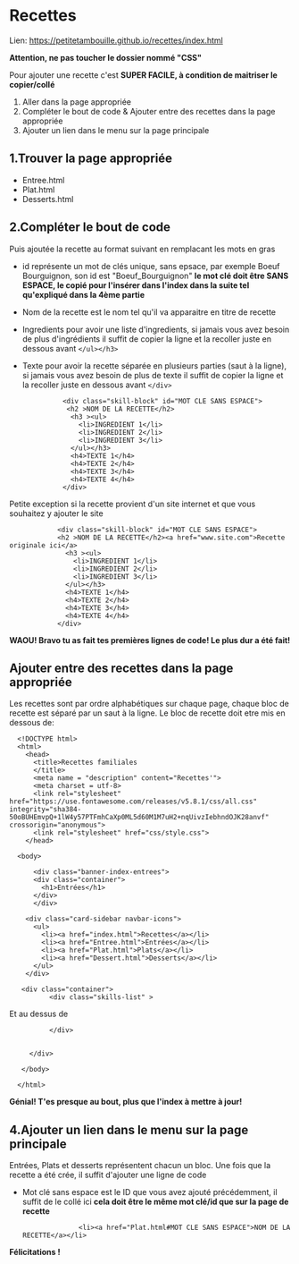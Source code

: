 # Recettes
Lien: https://petitetambouille.github.io/recettes/index.html

**Attention, ne pas toucher le dossier nommé "CSS"**

Pour ajouter une recette c'est **SUPER FACILE, à condition de maitriser le copier/collé**
1. Aller dans la page appropriée
2. Compléter le bout de code & Ajouter entre des recettes dans la page appropriée
3. Ajouter un lien dans le menu sur la page principale

## 1.Trouver la page appropriée
* Entree.html
* Plat.html
* Desserts.html

## 2.Compléter le bout de code
Puis ajoutée la recette au format suivant en remplacant les mots en gras

* id représente un mot de clés unique, sans epsace, par exemple Boeuf Bourguignon, son id est "Boeuf_Bourguignon" **le mot clé doit être SANS ESPACE, le copié pour l'insérer dans l'index dans la suite tel qu'expliqué dans la 4ème partie**
* Nom de la recette est le nom tel qu'il va apparaitre en titre de recette
* Ingredients pour avoir une liste d'ingredients, si jamais vous avez besoin de plus d'ingrédients il suffit de copier la ligne et la recoller juste en dessous avant `</ul></h3>` 
* Texte pour avoir la recette séparée en plusieurs parties (saut à la ligne), si jamais vous avez besoin de plus de texte il suffit de copier la ligne et la recoller juste en dessous avant `</div>`


                <div class="skill-block" id="MOT CLE SANS ESPACE">
                 <h2 >NOM DE LA RECETTE</h2>
                  <h3 ><ul>
                    <li>INGREDIENT 1</li>
                    <li>INGREDIENT 2</li>
                    <li>INGREDIENT 3</li>
                  </ul></h3>
                  <h4>TEXTE 1</h4>
                  <h4>TEXTE 2</h4>                  
                  <h4>TEXTE 3</h4>
                  <h4>TEXTE 4</h4>
                </div>


Petite exception si la recette provient d'un site internet et que vous souhaitez y ajouter le site

                <div class="skill-block" id="MOT CLE SANS ESPACE">
                <h2 >NOM DE LA RECETTE</h2><a href="www.site.com">Recette originale ici</a>
                  <h3 ><ul>
                    <li>INGREDIENT 1</li>
                    <li>INGREDIENT 2</li>
                    <li>INGREDIENT 3</li>
                  </ul></h3>
                  <h4>TEXTE 1</h4>
                  <h4>TEXTE 2</h4>                  
                  <h4>TEXTE 3</h4>
                  <h4>TEXTE 4</h4>
                </div>
**WAOU! Bravo tu as fait tes premières lignes de code! Le plus dur a été fait!**

## Ajouter entre des recettes dans la page appropriée

Les recettes sont par ordre alphabétiques sur chaque page, chaque bloc de recette est séparé par un saut à la ligne. Le bloc de recette doit etre mis en dessous de:


      <!DOCTYPE html>
      <html>
        <head>
          <title>Recettes familiales
          </title>
          <meta name = "description" content="Recettes'">
          <meta charset = utf-8>
          <link rel="stylesheet" href="https://use.fontawesome.com/releases/v5.8.1/css/all.css" integrity="sha384-50oBUHEmvpQ+1lW4y57PTFmhCaXp0ML5d60M1M7uH2+nqUivzIebhndOJK28anvf" crossorigin="anonymous">
          <link rel="stylesheet" href="css/style.css">
        </head>

      <body>

          <div class="banner-index-entrees">
          <div class="container">
            <h1>Entrées</h1>
          </div>
          </div>

        <div class="card-sidebar navbar-icons">
          <ul>
            <li><a href="index.html">Recettes</a></li>
            <li><a href="Entree.html">Entrées</a></li>
            <li><a href="Plat.html">Plats</a></li>
            <li><a href="Dessert.html">Desserts</a></li>
          </ul>
        </div>

       <div class="container">
              <div class="skills-list" >
              
Et au dessus de

              </div>


         </div>

       </body>

      </html>
      
**Génial! T'es presque au bout, plus que l'index à mettre à jour!**

## 4.Ajouter un lien dans le menu sur la page principale

Entrées, Plats et desserts représentent chacun un bloc.
Une fois que la recette a été crée, il suffit d'ajouter une ligne de code
* Mot clé sans espace est le ID que vous avez ajouté précédemment, il suffit de le collé ici **cela doit être le même mot clé/id que sur la page de recette**

                    <li><a href="Plat.html#MOT CLE SANS ESPACE">NOM DE LA RECETTE</a></li>
                    
**Félicitations !**
                
